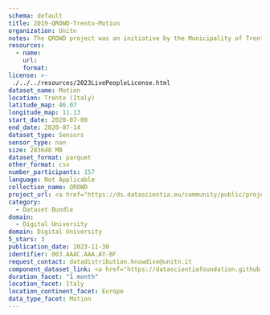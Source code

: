 ```yaml
---
schema: default
title: 2019-QROWD-Trento-Motion
organization: Unitn
notes: The QROWD project was an initiative by the Municipality of Trento to collect information about traffic, usage of parking for cars, motorcycles, and yellow-line parking spots in a fairly cost-effective manner. It involved sensor data collection with the i-Log application from respondents within the municipality of Trento in 2019. This data was used in the validation of other data sources, such as the data collected from the street cameras and other municipality sensors. This was a data fusion experiment, combining data from municipal sensors, other sources, such as google street view, and citizen data collected from respondents using the i-Log app. The main participants in this study were students from the University of Trento. In addition to the smart phone sensor data, demographic data, pictures, and questionnaire data was collected from the respondents.
resources:
  - name: 
    url: 
    format: 
license: >-
 ./../../resources/2023LivePeopleLicense.html
dataset_name: Motion
location: Trento (Italy)
latitude_map: 46.07
longitude_map: 11.13
start_date: 2020-07-09
end_date: 2020-07-14
dataset_type: Sensors
sensor_type: nan
size: 283648 MB
dataset_format: parquet
other_format: csv
number_participants: 157
language: Not Applicable
collection_name: QROWD
project_url: <a href="https://ds.datascientia.eu/community/public/projects/9e382c6d-6885-45df-97cb-d24fcbacc0a7">https://ds.datascientia.eu/community/public/projects/9e382c6d-6885-45df-97cb-d24fcbacc0a7</a>
category: 
  - Dataset Bundle
domain: 
  - Digital University
domain: Digital University
5_stars: 3
publication_date: 2023-11-30
identifier: 003.AAAC.AAA.AY-BF
request_contact: datadistribution.knowdive@unitn.it
component_dataset_link: <a href="https://datascientiafoundation.github.io/LivePeople/datasets/2019-QRD-Trento-Accelerometer%20Event/">2019-QRD-Trento-Accelerometer Event</a>, <a href="https://datascientiafoundation.github.io/LivePeople/datasets/2019-QRD-Trento-Activities%20Per%20Time/">2019-QRD-Trento-Activities Per Time</a>
duration_facet: "1 month"
location_facet: Italy
location_continent_facet: Europe
data_type_facet: Motion
---
```

